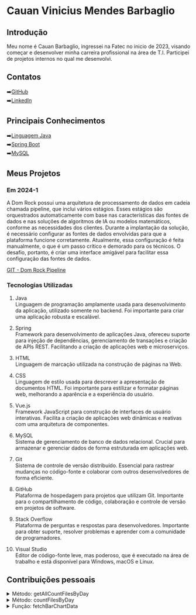 # Cauan Vinicius Mendes Barbaglio

## Introdução
Meu nome é Cauan Barbaglio, ingressei na Fatec no inicio de 2023, visando começar e desenvolver minha carreira profissional na área de T.I. Participei de projetos internos no qual me desenvolvi.

## Contatos

➡️[GitHub](https://github.com/Cauanvmb)
<br>
➡️[LinkedIn](https://www.linkedin.com/feed/)

## Principais Conhecimentos

➡️[Linguagem Java](https://docs.oracle.com/en/java/)
<br>
➡️[Spring Boot](https://docs.spring.io/spring-boot/index.html)
<br>
➡️[MySQL](https://dev.mysql.com/doc/)

## Meus Projetos

### Em 2024-1
A Dom Rock possui uma arquitetura de processamento de dados em cadeia chamada pipeline, que inclui vários estágios. Esses estágios são orquestrados automaticamente com base nas características das fontes de dados e nas soluções de algoritmos de IA ou modelos matemáticos, conforme as necessidades dos clientes. Durante a implantação da solução, é necessário configurar as fontes de dados envolvidas para que a plataforma funcione corretamente. Atualmente, essa configuração é feita manualmente, o que é um passo crítico e demorado para os técnicos. O desafio, portanto, é criar uma interface amigável para facilitar essa configuração das fontes de dados.

[GIT - Dom Rock Pipeline](https://github.com/wiz-fatec/dom-rock-pipeline-configurator)

### Tecnologias Utilizadas


1. Java<br>
Linguagem de programação amplamente usada para desenvolvimento da aplicação, utilizado somente no backend. Foi importante para criar uma aplicação robusta e escalável.

2. Spring<br>
Framework para desenvolvimento de aplicações Java, ofereceu suporte para injeção de dependências, gerenciamento de transações e criação de APIs REST. Facilitando a criação de aplicações web e microserviços.

3. HTML <br>
Linguagem de marcação utilizada na construção de páginas na Web.

4. CSS<br>
Linguagem de estilo usada para descrever a apresentação de documentos HTML. Foi importante para estilizar e formatar páginas web, melhorando a aparência e a experiência do usuário.

5. Vue.js<br>
Framework JavaScript para construção de interfaces de usuário interativas. Facilita a criação de aplicações web dinâmicas e reativas com uma arquitetura de componentes.

6. MySQL<br>
Sistema de gerenciamento de banco de dados relacional. Crucial para armazenar e gerenciar dados de forma estruturada em aplicações web.

7. Git<br>
Sistema de controle de versão distribuído. Essencial para rastrear mudanças no código-fonte e colaborar com outros desenvolvedores de forma eficiente.

8. GitHub<br>
Plataforma de hospedagem para projetos que utilizam Git. Importante para o compartilhamento de código, colaboração e controle de versão em projetos de software.

9. Stack Overflow<br>
Plataforma de perguntas e respostas para desenvolvedores. Importante para obter suporte, resolver problemas e aprender com a comunidade de programadores.

10. Visual Studio<br>
Editor de código-fonte leve, mas poderoso, que é executado na área de trabalho e está disponível para Windows, macOS e Linux.
## Contribuições pessoais

<details>
  <summary>Método: getAllCountFilesByDay</summary>
  
  - **Anotação**: Implementado com a anotação `@GetMapping`.
  - **URL Mapeada**: `/count-lzfiles`.
  - **Retorno**: Retorna uma contagem de arquivos por dia em um formato `Map<String, Long>`.
  - **Funcionamento**:
    - Chama o serviço `lzMetadataServices` para recuperar a lista de contagens diárias.
    - Processa o resultado em um `LinkedHashMap`.
  - **Processamento dos Dados**:
    - Para cada item:
      - Extrai o nome da empresa.
      - Extrai a contagem de configurações.
      - Insere esses valores no mapa `configsDate`.
  - **Debug**: Imprime o mapa no console para verificar o conteúdo.
  - **Retorno Final**: Retorna o mapa preenchido com os valores de contagem de arquivos por dia.

![alt text](image-3.png)

</details>
<details>
  <summary>Método: countFilesByDay</summary>
  
  - **Anotação**: Implementado com a anotação `@Query` para executar uma consulta SQL nativa.
  - **Descrição da Consulta**:
    - **Objetivo**: Retornar a contagem de arquivos agrupados por dia.
    - **Consulta**: 
      ```sql
      SELECT DATE_FORMAT(file_timestamp, '%d-%m-%Y') as DAY, COUNT(file_id) as QTD 
      FROM lz_config 
      GROUP BY DATE_FORMAT(file_timestamp, '%d-%m-%Y') 
      ORDER BY DATE_FORMAT(file_timestamp, '%d-%m-%Y')
      ```
  - **Explicação dos Campos**:
    - `DATE_FORMAT(file_timestamp, '%d-%m-%Y') as DAY`: Formata o campo `file_timestamp` para o formato `dd-MM-yyyy`, representando a data como um dia único.
    - `COUNT(file_id) as QTD`: Conta o número de ocorrências de `file_id` para cada dia.
  - **Agrupamento e Ordenação**:
    - **Agrupamento**: A consulta agrupa os resultados por dia (`DATE_FORMAT(file_timestamp, '%d-%m-%Y')`), consolidando a contagem de arquivos de cada dia.
    - **Ordenação**: Ordena os dias no formato `dd-MM-yyyy`.
  - **Retorno**: 
    - Retorna uma lista de objetos (`List<Object[]>`), onde cada elemento do array contém:
      - O dia (`String`)
      - A quantidade de arquivos (`Long`) no respectivo dia.<br><br><br>
- ![alt text](image-4.png)
</details>
<details>
  <summary>Função: fetchBarChartData</summary>
  
  - **Interface `BarChartData`**:
    - Define o formato dos dados necessários para o gráfico de barras.
    - Campos:
      - `labels`: Array de `string` representando os rótulos no eixo X do gráfico.
      - `values`: Array de `number` com os valores correspondentes a cada rótulo.
      - `colors`: Array de `string` que define as cores das barras no gráfico.
      - `label`: Texto que descreve o conjunto de dados.

  - **Objeto `barChartData`**:
    - Usado para armazenar os dados do gráfico de barras, inicializado com valores vazios.
    - `label` inicia com o valor `"quantidade de configurações"`.

  - **Função `fetchBarChartData`**:
    - Função assíncrona que busca dados do backend para preencher `barChartData`.
    
    - **Passos**:
      1. **Requisição de Dados**:
         - Realiza uma chamada `fetch` para a URL `http://localhost:8080/lz-config/count-lzfiles`.
         - Recebe a resposta em formato JSON.
      
      2. **Processamento dos Dados**:
         - Extrai as chaves e valores do objeto `data` retornado:
           - `labels1`: Contém as chaves de `data` (nomes das empresas ou datas, por exemplo).
           - `values1`: Contém os valores correspondentes (quantidade de configurações por chave).
      
      3. **Atualização do `barChartData`**:
         - Atualiza `barChartData.value` com os dados obtidos:
           - `labels`: Usa `labels1` para os rótulos do gráfico.
           - `values`: Usa `values1` para os valores do gráfico.
           - `colors`: Chama `generateColors(1)` para definir as cores das barras.
           - `label`: Mantém o valor `"quantidade de configurações"`.
      
      4. **Tratamento de Erro**:
         - Em caso de falha na requisição, exibe um erro no console.
- ![alt text](image-5.png)
</details>

  